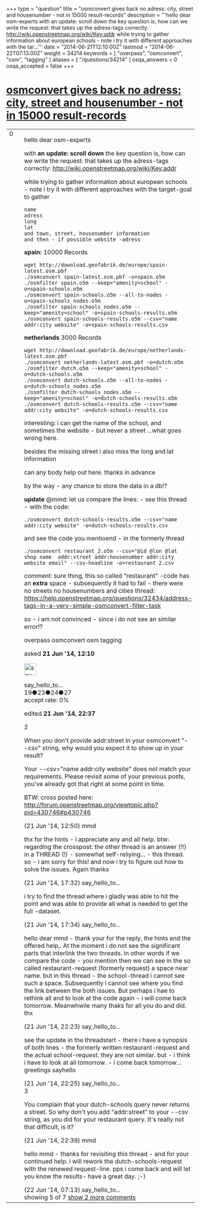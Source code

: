+++
type = "question"
title = "osmconvert gives back no adress: city, street and housenumber - not in 15000 result-records"
description = '''hello dear osm-experts with an update: scroll down the key question is, how can we write the request: that takes up the adress-tags correctly: http://wiki.openstreetmap.org/wiki/Key:addr while trying to gather information about european schools - note i try it with different approaches  with the tar...'''
date = "2014-06-21T12:10:00Z"
lastmod = "2014-06-22T07:13:00Z"
weight = 34214
keywords = [ "overpass", "osmconvert", "osm", "tagging" ]
aliases = [ "/questions/34214" ]
osqa_answers = 0
osqa_accepted = false
+++

<div class="headNormal">

# [osmconvert gives back no adress: city, street and housenumber - not in 15000 result-records](/questions/34214/osmconvert-gives-back-no-adress-city-street-and-housenumber-not-in-15000-result-records)

</div>

<div id="main-body">

<div id="askform">

<table id="question-table" style="width:100%;">
<colgroup>
<col style="width: 50%" />
<col style="width: 50%" />
</colgroup>
<tbody>
<tr>
<td style="width: 30px; vertical-align: top"><div class="vote-buttons">
<span id="post-34214-upvote" class="ajax-command post-vote up" rel="nofollow" title="I like this post (click again to cancel)"> </span>
<div id="post-34214-score" class="post-score" title="current number of votes">
0
</div>
<span id="post-34214-downvote" class="ajax-command post-vote down" rel="nofollow" title="I dont like this post (click again to cancel)"> </span> <span id="favorite-mark" class="ajax-command favorite-mark" rel="nofollow" title="mark/unmark this question as favorite (click again to cancel)"> </span>
<div id="favorite-count" class="favorite-count">
&#10;</div>
</div></td>
<td><div id="item-right">
<div class="question-body">
<p>hello dear osm-experts</p>
<p>with <strong>an update: scroll down</strong> the key question is, how can we write the request: that takes up the adress-tags correctly: <a href="http://wiki.openstreetmap.org/wiki/Key:addr">http://wiki.openstreetmap.org/wiki/Key:addr</a></p>
<p>while trying to gather information about european schools - note i try it with different approaches with the target-goal to gather</p>
<pre><code>name
adress
long
lat
and town, street, housenumber information
and then - if possible website -adress</code></pre>
<p><strong>spain:</strong> 10000 Records</p>
<pre><code>wget http://download.geofabrik.de/europe/spain-latest.osm.pbf
./osmconvert spain-latest.osm.pbf -o=spain.o5m
./osmfilter spain.o5m --keep=&quot;amenity=school&quot; -o=spain-schools.o5m
./osmconvert spain-schools.o5m --all-to-nodes -o=spain-schools_nodes.o5m
./osmfilter spain-schools_nodes.o5m --keep=&quot;amenity=school&quot; -o=spain-schools-results.o5m
./osmconvert spain-schools-results.o5m --csv=&quot;name addr:city website&quot; -o=spain-schools-results.csv</code></pre>
<p><strong>netherlands</strong> 3000 Records</p>
<pre><code>wget http://download.geofabrik.de/europe/netherlands-latest.osm.pbf
./osmconvert netherlands-latest.osm.pbf -o=dutch.o5m
./osmfilter dutch.o5m --keep=&quot;amenity=school&quot; -o=dutch-schools.o5m
./osmconvert dutch-schools.o5m --all-to-nodes -o=dutch-schools_nodes.o5m
./osmfilter dutch-schools_nodes.o5m --keep=&quot;amenity=school&quot; -o=dutch-schools-results.o5m
./osmconvert dutch-schools-results.o5m --csv=&quot;name addr:city website&quot; -o=dutch-schools-results.csv</code></pre>
<p>interesting: i can get the name of the school, and sometimes the website - but never a street ...what goes wrong here.</p>
<p>besides the missing street i also miss the long and lat information</p>
<p>can any body help out here. thanks in advance</p>
<p>by the way - any chance to store the data in a db!?</p>
<p><strong>update</strong> <span><span>@mmd</span></span>: let us compare the lines: - see this thread - with the code:<br />
</p>
<pre><code>./osmconvert dutch-schools-results.o5m --csv=&quot;name addr:city website&quot; -o=dutch-schools-results.csv</code></pre>
<p>and see the code you mentioend - in the formerly thread</p>
<pre><code>./osmconvert restaurant_2.o5m --csv=&quot;@id @lon @lat shop name  addr:street addr:housenumber addr:city website email&quot; --csv-headline -o=restaurant_2.csv</code></pre>
<p>comment: sure thing, this so called "restaurant" -code has an <strong>extra</strong> space - subsequently it had to fail - there were no streets no housenumbers and cities thread: <a href="https://help.openstreetmap.org/questions/32434/address-tags-in-a-very-simple-osmconvert-filter-task">https://help.openstreetmap.org/questions/32434/address-tags-in-a-very-simple-osmconvert-filter-task</a></p>
<p>so - i am not convinced - since i do not see an similar error!?</p>
</div>
<div id="question-tags" class="tags-container tags">
<span class="post-tag tag-link-overpass" rel="tag" title="see questions tagged &#39;overpass&#39;">overpass</span> <span class="post-tag tag-link-osmconvert" rel="tag" title="see questions tagged &#39;osmconvert&#39;">osmconvert</span> <span class="post-tag tag-link-osm" rel="tag" title="see questions tagged &#39;osm&#39;">osm</span> <span class="post-tag tag-link-tagging" rel="tag" title="see questions tagged &#39;tagging&#39;">tagging</span>
</div>
<div id="question-controls" class="post-controls">
&#10;</div>
<div class="post-update-info-container">
<div class="post-update-info post-update-info-user">
<p>asked <strong>21 Jun '14, 12:10</strong></p>
<img src="https://secure.gravatar.com/avatar/bf4d2d8660e82c4a7387b7d2a8a8cfcd?s=32&amp;d=identicon&amp;r=g" class="gravatar" width="32" height="32" alt="say_hello_to_the_world&#39;s gravatar image" />
<p><span>say_hello_to...</span><br />
<span class="score" title="19 reputation points">19</span><span title="23 badges"><span class="badge1">●</span><span class="badgecount">23</span></span><span title="24 badges"><span class="silver">●</span><span class="badgecount">24</span></span><span title="27 badges"><span class="bronze">●</span><span class="badgecount">27</span></span><br />
<span class="accept_rate" title="Rate of the user&#39;s accepted answers">accept rate:</span> <span title="say_hello_to_the_world has no accepted answers">0%</span> </br></p>
</div>
<div class="post-update-info post-update-info-edited">
<p><span> edited <strong>21 Jun '14, 22:37</strong> </span></p>
</div>
</div>
<div id="comments-container-34214" class="comments-container">
<span id="34218"></span>
<div id="comment-34218" class="comment">
<div id="post-34218-score" class="comment-score">
2
</div>
<div class="comment-text">
<p>When you don't provide addr:street in your osmconvert "--csv" string, why would you expect it to show up in your result?</p>
<p>Your --csv="name addr:city website" does not match your requirements. Please revisit some of your previous posts, you've already got that right at some point in time.</p>
<p>BTW: cross posted here: <a href="http://forum.openstreetmap.org/viewtopic.php?pid=430746#p430746">http://forum.openstreetmap.org/viewtopic.php?pid=430746#p430746</a></p>
</div>
<div id="comment-34218-info" class="comment-info">
<span class="comment-age">(21 Jun '14, 12:50)</span> <span class="comment-user userinfo">mmd</span>
</div>
</div>
<span id="34230"></span>
<div id="comment-34230" class="comment">
<div id="post-34230-score" class="comment-score">
&#10;</div>
<div class="comment-text">
<p>thx for the hints - i appreciate any and all help. btw: regarding the crosspost: the other thread is an answer (!!) in a THREAD (!) - somewhat self-reliying... - this thread. so - i am sorry for this! and now i try to figure out how to solve the issues. Again thanks</p>
</div>
<div id="comment-34230-info" class="comment-info">
<span class="comment-age">(21 Jun '14, 17:32)</span> <span class="comment-user userinfo">say_hello_to...</span>
</div>
</div>
<span id="34231"></span>
<div id="comment-34231" class="comment">
<div id="post-34231-score" class="comment-score">
&#10;</div>
<div class="comment-text">
<p>i try to find the thread where i gladly was able to hit the point and was able to provide all what is needed to get the full -dataset.</p>
</div>
<div id="comment-34231-info" class="comment-info">
<span class="comment-age">(21 Jun '14, 17:34)</span> <span class="comment-user userinfo">say_hello_to...</span>
</div>
</div>
<span id="34235"></span>
<div id="comment-34235" class="comment">
<div id="post-34235-score" class="comment-score">
&#10;</div>
<div class="comment-text">
<p>hello dear mmd - thank your for the reply, the hints and the offered help,. At the moment i do not see the significant parts that interlink the two threads. in other words if we compare the code - you mention then we can see in the so called restaurant-request (formerly request) a space near name. but in this thread - the school-thread i cannot see such a space. Subsequently i cannot see where you find the link between the both issues. But perhaps i hae to rethink all and to look at the code again - i will come back tomorrow. Meanwhwile many thaks for all you do and did. thx</p>
</div>
<div id="comment-34235-info" class="comment-info">
<span class="comment-age">(21 Jun '14, 22:23)</span> <span class="comment-user userinfo">say_hello_to...</span>
</div>
</div>
<span id="34236"></span>
<div id="comment-34236" class="comment not_top_scorer">
<div id="post-34236-score" class="comment-score">
&#10;</div>
<div class="comment-text">
<p>see the update in the threadstart - there i have a synopsis of both lines - the formerly written restaurant-request and the actual school-request. they are not similar. but - i think i have to look at all tomorrow. - i come back tomorrow... greetings sayhello</p>
</div>
<div id="comment-34236-info" class="comment-info">
<span class="comment-age">(21 Jun '14, 22:25)</span> <span class="comment-user userinfo">say_hello_to...</span>
</div>
</div>
<span id="34237"></span>
<div id="comment-34237" class="comment">
<div id="post-34237-score" class="comment-score">
3
</div>
<div class="comment-text">
<p>You complain that your dutch-schools query never returns a street. So why don't you add "addr:street" to your --csv string, as you did for your restaurant query. It's really not that difficult, is it?</p>
</div>
<div id="comment-34237-info" class="comment-info">
<span class="comment-age">(21 Jun '14, 22:39)</span> <span class="comment-user userinfo">mmd</span>
</div>
</div>
<span id="34240"></span>
<div id="comment-34240" class="comment not_top_scorer">
<div id="post-34240-score" class="comment-score">
&#10;</div>
<div class="comment-text">
<p>hello mmd - thanks for revisiting this thread - and for your continued help. i will rework the dutch-schools-request with the renewed request-line. pps i come back and will let you know the results- have a great day. ;-)</p>
</div>
<div id="comment-34240-info" class="comment-info">
<span class="comment-age">(22 Jun '14, 07:13)</span> <span class="comment-user userinfo">say_hello_to...</span>
</div>
</div>
</div>
<div id="comment-tools-34214" class="comment-tools">
<span class="comments-showing"> showing 5 of 7 </span> <a href="#" class="show-all-comments-link">show 2 more comments</a>
</div>
<div class="clear">
&#10;</div>
<div id="comment-34214-form-container" class="comment-form-container">
&#10;</div>
<div class="clear">
&#10;</div>
</div></td>
</tr>
</tbody>
</table>

</div>

</div>


